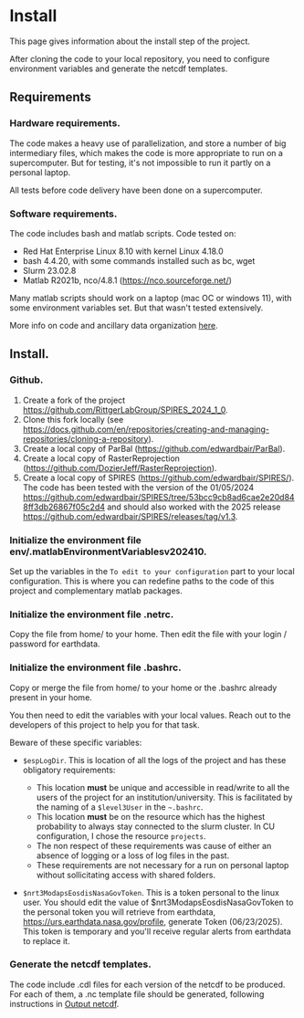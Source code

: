 # Install

This page gives information about the install step of the project.

After cloning the code to your local repository, you need to configure environment variables and generate the netcdf templates.

## Requirements

### Hardware requirements.

The code makes a heavy use of parallelization, and store a number of big intermediary files, which makes the code is more appropriate to run on a supercomputer. But for testing, it's not impossible to run it partly on a personal laptop.

All tests before code delivery have been done on a supercomputer.

### Software requirements.

The code includes bash and matlab scripts.
Code tested on:
- Red Hat Enterprise Linux 8.10 with kernel Linux 4.18.0
- bash 4.4.20, with some commands installed such as bc, wget
- Slurm 23.02.8
- Matlab R2021b, nco/4.8.1 (https://nco.sourceforge.net/)

Many matlab scripts should work on a laptop (mac OC or windows 11), with some environment variables set. But that wasn't tested extensively.

More info on code and ancillary data organization [here](code_organization_spires_v202410.md).

## Install.

### Github.

1. Create a fork of the project https://github.com/RittgerLabGroup/SPIRES_2024_1_0.
2. Clone this fork locally (see https://docs.github.com/en/repositories/creating-and-managing-repositories/cloning-a-repository).
3. Create a local copy of ParBal (https://github.com/edwardbair/ParBal).
4. Create a local copy of RasterReprojection (https://github.com/DozierJeff/RasterReprojection).
5. Create a local copy of SPIRES (https://github.com/edwardbair/SPIRES/). The code has been tested with the version of the 01/05/2024 https://github.com/edwardbair/SPIRES/tree/53bcc9cb8ad6cae2e20d848ff3db26867f05c2d4 and should also worked with the 2025 release https://github.com/edwardbair/SPIRES/releases/tag/v1.3.

### Initialize the environment file env/.matlabEnvironmentVariablesv202410.

Set up the variables in the `To edit to your configuration` part to your local configuration. This is where you can redefine paths to the code of this project and complementary matlab packages.

### Initialize the environment file .netrc.
Copy the file from home/ to your home. Then edit the file with your login / password for earthdata.

### Initialize the environment file .bashrc.
Copy or merge the file from home/ to your home or the .bashrc already present in your home.

You then need to edit the variables with your local values. Reach out to the developers of this project to help you for that task.

Beware of these specific variables:

- `$espLogDir`. This is location of all the logs of the project and has these obligatory requirements:
  - This location **must** be unique and accessible in read/write to all the users of the project for an institution/university. This is facilitated by the naming of a `$level3User` in the `~.bashrc`.
  - This location **must** be on the resource which has the highest probability to always stay connected to the slurm cluster. In CU configuration, I chose the resource `projects`.
  - The non respect of these requirements was cause of either an absence of logging or a loss of log files in the past.
  - These requirements are not necessary for a run on personal laptop without sollicitating access with shared folders.

- `$nrt3ModapsEosdisNasaGovToken`. This is a token personal to the linux user. You should edit the value of $nrt3ModapsEosdisNasaGovToken to the personal token you will retrieve from earthdata, https://urs.earthdata.nasa.gov/profile, generate Token (06/23/2025). This token is temporary and you'll receive regular alerts from earthdata to replace it.

### Generate the netcdf templates.

The code include .cdl files for each version of the netcdf to be produced. For each of them, a .nc template file should be generated, following instructions in [Output netcdf](output_netcdf_v202410.md).




<br><br><br>
